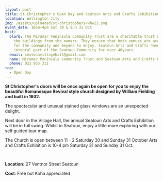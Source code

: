 ```yaml
---
layout: post
title: St Christopher's Open Day and Seatoun Arts and Crafts Exhibition
location: Wellington City
img: /assets/uploaded/st-christophers-whw21.png
event_date: 10am–4pm Sat 30 & Sun 31 Oct
host:
  blurb: The Miramar Peninsula Community Trust are a charitable trust who lease
    the buildings from the owners. They ensure that both venues are accessible
    for the community and beyond to enjoy. Seatoun Arts and Crafts have been an
    integral part of the Seatoun Community for over 40years.
  email: seatounvillagehall@gmail.com
  name: Miramar Peninsula Community Trust and Seatoun Arts and Crafts Group
  phone: 021 955 331
tag:
  - Open Day
---
```

**St Christopher's doors will be once again be open for you to enjoy the beautiful Romanesque Revival style church designed by William Fielding and built in 1932.** 

The spectacular and unusual stained glass windows are an unexpected delight. 

Next door in the Village Hall, the annual Seatoun Arts and Crafts Exhibition will be in full swing. Whilst in Seatoun, enjoy a little more exploring with our self guided tour map.

The Church is open between 11 - 2  Saturday 30 and Sunday 31 October Arts and Crafts Exhibition is 10-4 pm Saturday 31 and Sunday 31 Oct.

<br>

**Location:** 27 Ventnor Street Seatoun

**Cost**: Free but Koha appreciated